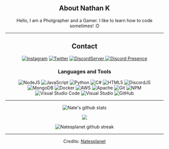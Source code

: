 <div align="center">
  
## About Nathan K
Hello, I am a Photgrapher and a Gamer. I like to learn how to code sometimes! :D

-------------------

## Contact
<a href="https://www.instagram.com/Natesplanet/">![Instagram](https://img.shields.io/badge/Natesplanet-%23E4405F.svg?style=for-the-badge&logo=Instagram&logoColor=white)</a> <a href="https://twitter.com/Nateay_">![Twitter](https://img.shields.io/badge/Nateay_-%231DA1F2.svg?style=for-the-badge&logo=Twitter&logoColor=white)</a> <a href="https://discord.gg/S4kqaUmQtP">![DiscordServer](https://img.shields.io/discord/755417007016509450?label=Discord%20Server&logo=Discord&colorB=5865F2&style=for-the-badge&logoColor=white)
</a> [![Discord Presence](https://lanyard.cnrad.dev/api/734918355303006299)](https://discord.com/users/734918355303006299)


### Languages and Tools  
![NodeJS](https://img.shields.io/badge/node.js-%2343853D.svg?style=for-the-badge&logo=node.js&logoColor=white) ![JavaScript](https://img.shields.io/badge/javascript-%23323330.svg?style=for-the-badge&logo=javascript&logoColor=%23F7DF1E) ![Python](https://img.shields.io/badge/python-%2314354C.svg?style=for-the-badge&logo=python&logoColor=white) ![C#](https://img.shields.io/badge/c%23-%23239120.svg?style=for-the-badge&logo=c-sharp&logoColor=white) ![HTML5](https://img.shields.io/badge/html5-%23E34F26.svg?style=for-the-badge&logo=html5&logoColor=white)  ![DiscordJS](https://img.shields.io/badge/discord.js-%232C3454.svg?style=for-the-badge&logo=Discord&logoColor=Blue)  ![MongoDB](https://img.shields.io/badge/MongoDB-%234ea94b.svg?style=for-the-badge&logo=mongodb&logoColor=white) ![Docker](https://img.shields.io/badge/docker-%230db7ed.svg?style=for-the-badge&logo=docker&logoColor=white)  ![AWS](https://img.shields.io/badge/AWS-%23FF9900.svg?style=for-the-badge&logo=amazon-aws&logoColor=white) ![Apache](https://img.shields.io/badge/apache-%23D42029.svg?style=for-the-badge&logo=apache&logoColor=white) ![Git](https://img.shields.io/badge/git-%23F05033.svg?style=for-the-badge&logo=git&logoColor=white) ![NPM](https://img.shields.io/badge/NPM-%23000000.svg?style=for-the-badge&logo=npm&logoColor=white) ![Visual Studio Code](https://img.shields.io/badge/VisualStudioCode-0078d7.svg?style=for-the-badge&logo=visual-studio-code&logoColor=white) ![Visual Studio](https://img.shields.io/badge/VisualStudio-5C2D91.svg?style=for-the-badge&logo=visual-studio&logoColor=white) ![GitHub](https://img.shields.io/badge/github-%23121011.svg?style=for-the-badge&logo=github&logoColor=white) 
  
-------------------
  

![Nate's github stats](https://github-readme-stats.vercel.app/api?username=Nateay0&show_icons=true&theme=tokyonight)

<img src="https://github-readme-stats.vercel.app/api/top-langs/?username=Nateay0&show_icons=true&hide_border=true" />

![Natesplanet github streak](https://github-readme-streak-stats.herokuapp.com/?user=Nateay0&theme=radical&include_all_commits=true&count_private=true)

 <div>

-----
Credits: [Natesplanet](https://github.com/natesplanet)
